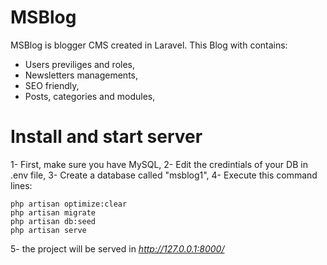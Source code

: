 # MSBlog

MSBlog is blogger CMS created in Laravel.
This Blog with contains:
- Users previliges and roles,
- Newsletters managements,
- SEO friendly,
- Posts, categories and modules,

# Install and start server

1- First, make sure you have MySQL,
2- Edit the credintials of your DB in .env file,
3- Create a database called "msblog1",
4- Execute this command lines:
``` shell
php artisan optimize:clear
php artisan migrate
php artisan db:seed
php artisan serve
```
5- the project will be served in *http://127.0.0.1:8000/*
